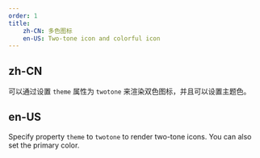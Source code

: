 ```yaml
---
order: 1
title:
    zh-CN: 多色图标
    en-US: Two-tone icon and colorful icon
---
```


## zh-CN

可以通过设置 `theme` 属性为 `twotone` 来渲染双色图标，并且可以设置主题色。

## en-US

Specify property `theme` to `twotone` to render two-tone icons. You can also set the primary color.
